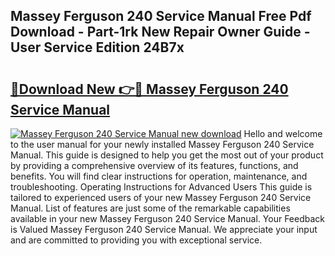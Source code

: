 ## Massey Ferguson 240 Service Manual Free Pdf Download - Part-1rk New Repair Owner Guide - User Service Edition 24B7x

# <h2><a href="http://bc91090.oget.top/?id=Massey+Ferguson+240+Service+Manual">🔗Download New 👉🔴 Massey Ferguson 240 Service Manual</a></h2>

[![Massey Ferguson 240 Service Manual new download](https://i.imgur.com/5g1atiW.png)](http://bc91090.oget.top/?id=Massey+Ferguson+240+Service+Manual)
Hello and welcome to the user manual for your newly installed Massey Ferguson 240 Service Manual. This guide is designed to help you get the most out of your product by providing a comprehensive overview of its features, functions, and benefits. You will find clear instructions for operation, maintenance, and troubleshooting. Operating Instructions for Advanced Users This guide is tailored to experienced users of your new Massey Ferguson 240 Service Manual. List of features are just some of the remarkable capabilities available in your new Massey Ferguson 240 Service Manual. Your Feedback is Valued Massey Ferguson 240 Service Manual. We appreciate your input and are committed to providing you with exceptional service.

